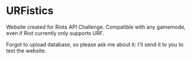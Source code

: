 # URFistics
Website created for Riots API Challenge. Compatible with any gamemode, even if Riot currently only supports URF.

Forgot to upload database, so please ask me about it: I'll send it to you to test the website.

